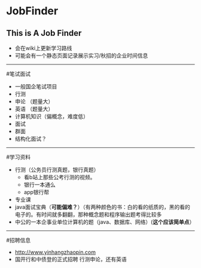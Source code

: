 # JobFinder
This is A Job Finder
---
- 会在wiki上更新学习路线
- 可能会有一个静态页面记录展示实习/秋招的企业时间信息

---
#笔试面试
- 一般国企笔试项目
 - 行测
 - 申论 （题量大）
 - 英语 （题量大）
 - 计算机知识（偏概念，难度低）
- 面试
 - 群面
 - 结构化面试？

---
#学习资料
- 行测（公务员行测真题，银行真题）
  - 看b站上那些公考行测的视频。
  - 银行一本通么
  - app银行帮
- 专业课
 - java面试宝典（**可能偏难？**）（有两种颜色的书：白的看的纸质的，黑的看的电子的。有时间就多翻翻，那种概念题和程序输出题考得比较多
 - 中公的一本企事业单位计算机的题（java、数据库、网络）(**这个应该简单点**）
  
---
#招聘信息
- http://www.yinhangzhaopin.com
- 国开行和中债登的正式招聘 行测申论，还有英语